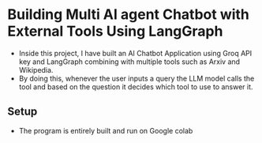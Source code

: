 # Building Multi AI agent Chatbot with External Tools Using LangGraph
* Inside this project, I have built an AI Chatbot Application using Groq API key and LangGraph combining with multiple tools such as Arxiv and Wikipedia.
* By doing this, whenever the user inputs a query the LLM model calls the tool and based on the question it decides which tool to use to answer it.

## Setup
* The program is entirely built and run on Google colab
